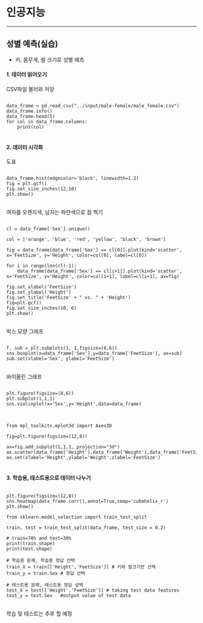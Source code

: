 # 인공지능
------------

## 성별 예측(실습)
* 키, 몸무게, 발 크기로 성별 예측

#### 1. 데이터 읽어오기

CSV파일 불러와 저장
<pre>
<code>
data_frame = pd.read_csv("../input/male-female/male_female.csv")
data_frame.info()
data_frame.head(5)
for col in data_frame.columns: 
    print(col) 
</code>
</pre>

#### 2. 데이터 시각화

도표
<pre>
<code>
data_frame.hist(edgecolor='black', linewidth=1.2)
fig = plt.gcf()
fig.set_size_inches(12,10)
plt.show()
</code>
</pre>

여자를 오렌지색, 남자는 파란색으로 점 찍기
<pre>
<code>
cl = data_frame['Sex'].unique()

col = ['orange', 'blue', 'red', 'yellow', 'black', 'brown']

fig = data_frame[data_frame['Sex'] == cl[0]].plot(kind='scatter', x='FeetSize', y='Height', color=col[0], label=cl[0])

for i in range(len(cl)-1):
    data_frame[data_frame['Sex'] == cl[i+1]].plot(kind='scatter', x='FeetSize', y='Height', color=col[i+1], label=cl[i+1], ax=fig)

fig.set_xlabel('FeetSize')
fig.set_ylabel('Height')
fig.set_title('FeetSize' + " vs. " + 'Height')
fig=plt.gcf()
fig.set_size_inches(10, 6)
plt.show()
</code>
</pre>

박스 모양 그래프
<pre>
<code>
f, sub = plt.subplots(1, 1,figsize=(8,6))
sns.boxplot(x=data_frame['Sex'],y=data_frame['FeetSize'], ax=sub)
sub.set(xlabel='Sex', ylabel='FeetSize')
</code>
</pre>

바이올린 그래프
<pre>
<code>
plt.figure(figsize=(8,6))
plt.subplot(1,1,1)
sns.violinplot(x='Sex',y='Height',data=data_frame)
</code>
</pre>

<pre>
<code>
from mpl_toolkits.mplot3d import Axes3D

fig=plt.figure(figsize=(12,8))

ax=fig.add_subplot(1,1,1, projection="3d")
ax.scatter(data_frame['Height'],data_frame['Weight'],data_frame['FeetSize'],c="blue",alpha=.5)
ax.set(xlabel='Height',ylabel='Weight',zlabel='FeetSize')
</code>
</pre>

#### 3. 학습용, 테스트용으로 데이터 나누기


<pre>
<code>
plt.figure(figsize=(12,8)) 
sns.heatmap(data_frame.corr(),annot=True,cmap='cubehelix_r') 
plt.show()

from sklearn.model_selection import train_test_split

train, test = train_test_split(data_frame, test_size = 0.2)

# train=70% and test=30%
print(train.shape)
print(test.shape)

# 학습용 문제, 학습용 정답 선택
train_X = train[['Height','FeetSize']] # 키와 발크기만 선택
train_y = train.Sex # 정답 선택

# 테스트용 문제, 테스트용 정답 성택
test_X = test[['Height','FeetSize']] # taking test data features
test_y = test.Sex   #output value of test data
</code>
</pre>

학습 및 테스트는 추후 할 예정